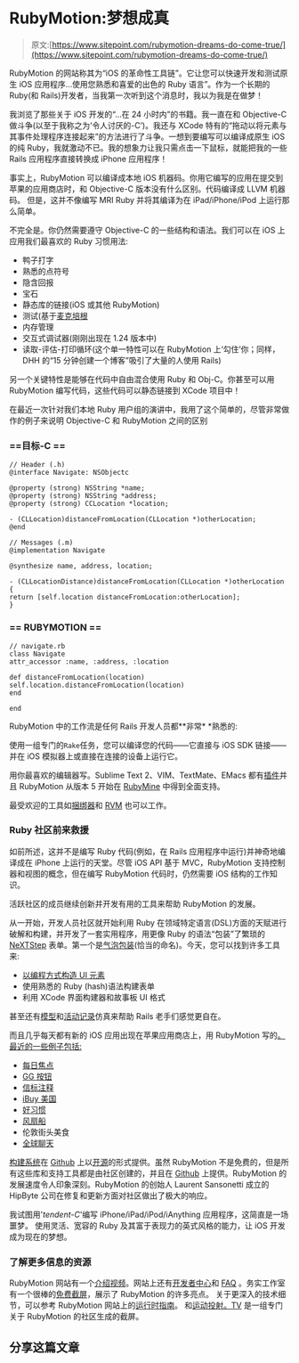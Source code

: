 # RubyMotion:梦想成真

> 原文:[https://www.sitepoint.com/rubymotion-dreams-do-come-true/](https://www.sitepoint.com/rubymotion-dreams-do-come-true/)

RubyMotion 的网站称其为“iOS 的革命性工具链”。它让您可以快速开发和测试原生 iOS 应用程序…使用您熟悉和喜爱的出色的 Ruby 语言”。作为一个长期的 Ruby(和 Rails)开发者，当我第一次听到这个消息时，我以为我是在做梦！

我浏览了那些关于 iOS 开发的“…在 24 小时内”的书籍。我一直在和 Objective-C 做斗争(以至于我称之为‘令人讨厌的-C’)。我还与 XCode 特有的“拖动以将元素与其事件处理程序连接起来”的方法进行了斗争。一想到要编写可以编译成原生 iOS 的纯 Ruby，我就激动不已。我的想象力让我只需点击一下鼠标，就能把我的一些 Rails 应用程序直接转换成 iPhone 应用程序！

事实上，RubyMotion 可以编译成本地 iOS 机器码。你用它编写的应用在提交到苹果的应用商店时，和 Objective-C 版本没有什么区别。代码编译成 LLVM 机器码。
但是，这并不像编写 MRI Ruby 并将其编译为在 iPad/iPhone/iPod 上运行那么简单。

不完全是。你仍然需要遵守 Objective-C 的一些结构和语法。我们可以在 iOS 上应用我们最喜欢的 Ruby 习惯用法:

*   鸭子打字
*   熟悉的点符号
*   隐含回报
*   宝石
*   静态库的链接(iOS 或其他 RubyMotion)
*   测试(基于[麦克培根](https://github.com/alloy/MacBacon)
*   内存管理
*   交互式调试器(刚刚出现在 1.24 版本中)
*   读取-评估-打印循环(这个单一特性可以在 RubyMotion 上‘勾住’你；同样，DHH 的“15 分钟创建一个博客”吸引了大量的人使用 Rails)

另一个关键特性是能够在代码中自由混合使用 Ruby 和 Obj-C。你甚至可以用 RubyMotion 编写代码，这些代码可以静态链接到 XCode 项目中！

在最近一次针对我们本地 Ruby 用户组的演讲中，我用了这个简单的，尽管非常做作的例子来说明 Objective-C 和 RubyMotion 之间的区别

### ==目标-C ==

```
// Header (.h)
@interface Navigate: NSObjectc

@property (strong) NSString *name;
@property (strong) NSString *address;
@property (strong) CCLocation *location;

- (CLLocation)distanceFromLocation(CLLocation *)otherLocation;
@end

// Messages (.m)
@implementation Navigate

@synthesize name, address, location;

- (CLLocationDistance)distanceFromLocation(CLLocation *)otherLocation
{
return [self.location distanceFromLocation:otherLocation];
}
```

### == RUBYMOTION ==

```
// navigate.rb
class Navigate
attr_accessor :name, :address, :location

def distanceFromLocation(location)
self.location.distanceFromLocation(location)
end

end
```

RubyMotion 中的工作流是任何 Rails 开发人员都**非常* *熟悉的:

使用一组专门的`Rake`任务，您可以编译您的代码——它直接与 iOS SDK 链接——并在 iOS 模拟器上或直接在连接的设备上运行它。

用你最喜欢的编辑器写。Sublime Text 2、VIM、TextMate、EMacs 都有[插件](http://www.rubymotion.com/developer-center/articles/editors/)并且 RubyMotion 从版本 5 开始在 [RubyMine](http://www.jetbrains.com/ruby/whatsnew/) 中得到全面支持。

最受欢迎的工具如[捆绑器](http://gembundler.com/)和 [RVM](https://rvm.io/) 也可以工作。

### Ruby 社区前来救援

如前所述，这并不是编写 Ruby 代码(例如，在 Rails 应用程序中运行)并神奇地编译成在 iPhone 上运行的天堂。尽管 iOS API 基于 MVC，RubyMotion 支持控制器和视图的概念，但在编写 RubyMotion 代码时，仍然需要 iOS 结构的工作知识。

活跃社区的成员继续创新并开发有用的工具来帮助 RubyMotion 的发展。

从一开始，开发人员社区就开始利用 Ruby 在领域特定语言(DSL)方面的天赋进行破解和构建，并开发了一套实用程序，用更像 Ruby 的语法“包装”了繁琐的 [NeXTStep](http://en.wikipedia.org/wiki/NeXTSTEP) 表单。第一个是[气泡包装](https://github.com/rubymotion/BubbleWrap)(恰当的命名)。今天，您可以找到许多工具来:

*   [以编程方式构造 UI 元素](http://colinta.com/projects/sugarcube.html)
*   使用熟悉的 Ruby (hash)语法构建表单
*   利用 XCode 界面构建器和故事板 UI 格式

甚至还有[模型](https://github.com/sxross/MotionModel)和[活动记录](https://github.com/adelevie/ParseModel)仿真来帮助 Rails 老手们感觉更自在。

而且几乎每天都有新的 iOS 应用出现在苹果应用商店上，用 RubyMotion 写的[。最近的一些例子包括:](http://www.rubymotion.com/apps/)

*   [每日焦点](https://itunes.apple.com/us/app/daily-focus/id493378151?ls=1&mt=8)
*   [GG 按钮](http://itunes.apple.com/gb/app/the-gg-button/id443187938?mt=8)
*   [信标注释](https://itunes.apple.com/ca/app/beacon-notes/id540620563?mt=8)
*   [iBuy 美国](http://itunes.apple.com/app/id542986755)
*   [好习惯](https://itunes.apple.com/us/app/good-habits/id573844300)
*   [风扇船](https://itunes.apple.com/us/app/fanboat/id592162965)
*   伦敦街头美食
*   [全球聊天](https://itunes.apple.com/us/app/globalchat-2-pro/id571879934?ls=1&mt=8)

[构建系统](https://github.com/HipByte/RubyMotion)在 [Github](https://github.com/HipByte/RubyMotion)
上以[开源](https://github.com/HipByte/RubyMotion#license)的形式提供。虽然 RubyMotion 不是免费的，但是所有这些库和支持工具都是由社区创建的，并且在 [Github](http://www.github.com) 上提供。RubyMotion 的发展速度令人印象深刻。RubyMotion 的创始人 Laurent Sansonetti 成立的 HipByte 公司在修复和更新方面对社区做出了极大的响应。

我试图用'*tendent-C*'编写 iPhone/iPad/iPod/iAnything 应用程序，这简直是一场噩梦。
使用灵活、宽容的 Ruby 及其富于表现力的英式风格的能力，让 iOS 开发成为现在的梦想。

### 了解更多信息的资源

RubyMotion 网站有一个[介绍视频](http://www.youtube.com/embed/t_M2wQYRzwQ)。网站上还有[开发者中心](http://www.rubymotion.com/developer-center)和 [FAQ](http://www.rubymotion.com/support/#faq) 。务实工作室有一个很棒的[免费截屏](http://pragmaticstudio.com/screencasts/rubymotion)，展示了 RubyMotion 的许多亮点。
关于更深入的技术细节，可以参考 RubyMotion 网站上的[运行时指南](http://www.rubymotion.com/developer-center/guides/runtime/)。
和[运动投射。TV](http://motioncasts.tv/) 是一组专门关于 RubyMotion 的社区生成的截屏。

## 分享这篇文章